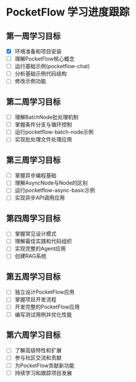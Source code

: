 # PocketFlow 学习进度跟踪

## 第一周学习目标
- [x] 环境准备和项目安装
- [ ] 理解PocketFlow核心概念
- [ ] 运行基础示例(pocketflow-chat)
- [ ] 分析基础示例代码结构
- [ ] 修改示例功能

## 第二周学习目标
- [ ] 理解BatchNode批处理机制
- [ ] 掌握条件分支与循环控制
- [ ] 运行pocketflow-batch-node示例
- [ ] 实现批处理文件处理应用

## 第三周学习目标
- [ ] 掌握异步编程基础
- [ ] 理解AsyncNode与Node的区别
- [ ] 运行pocketflow-async-basic示例
- [ ] 实现异步API调用应用

## 第四周学习目标
- [ ] 掌握常见设计模式
- [ ] 理解最佳实践和代码组织
- [ ] 实现完整的Agent应用
- [ ] 创建RAG系统

## 第五周学习目标
- [ ] 独立设计PocketFlow应用
- [ ] 掌握项目开发流程
- [ ] 开发完整的PocketFlow应用
- [ ] 编写测试用例并优化性能

## 第六周学习目标
- [ ] 了解高级特性和扩展
- [ ] 参与社区交流和贡献
- [ ] 为PocketFlow贡献新功能
- [ ] 持续学习和跟踪项目发展